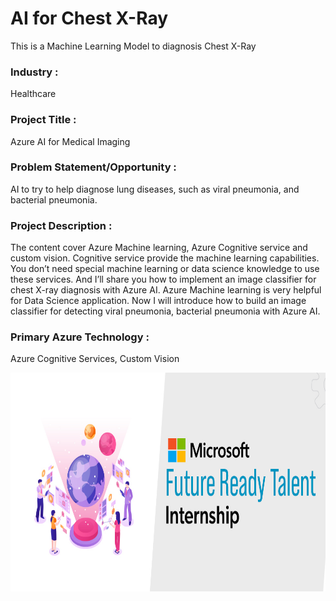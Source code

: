 # AI for Chest X-Ray

This is a Machine Learning Model to diagnosis Chest X-Ray

### Industry :
Healthcare

### Project Title :
Azure AI for Medical Imaging

### Problem Statement/Opportunity :
 AI to try to help diagnose lung diseases, such as viral pneumonia, and bacterial pneumonia.

### Project Description :
The content cover Azure Machine learning, Azure Cognitive service and custom vision. Cognitive service provide the machine learning capabilities. You don’t need special machine learning or data science knowledge to use these services. And I’ll share you how to implement an image classifier for chest X-ray diagnosis with Azure AI. Azure Machine learning is very helpful for Data Science application.
Now I will introduce how to build an image classifier for detecting viral pneumonia, bacterial pneumonia with Azure AI.

### Primary Azure Technology :
Azure Cognitive Services, Custom Vision

<a href="https://futurereadytalent.in/"><p align= "center"><img src="https://github.com/lokeshkgautam/AI-for-Chest-X-Ray/blob/5ae1e52f4f4236d8ca92ea9189794835ce087467/FRT.jpeg" width="700" height= "350"></p></a> 
